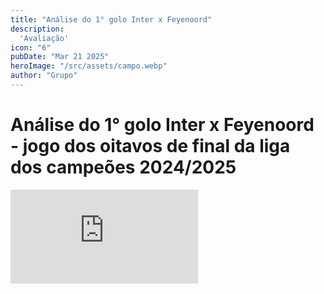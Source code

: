 ```yaml
---
title: "Análise do 1° golo Inter x Feyenoord"
description:
  'Avaliação'
icon: "6"
pubDate: "Mar 21 2025"
heroImage: "/src/assets/campo.webp"
author: "Grupo"
---
```


#   Análise do 1° golo Inter x Feyenoord - jogo dos oitavos de final da liga dos campeões 2024/2025

<div class="relative w-full pt-[56.25%]">
  <iframe 
    class="absolute top-0 left-0 w-full h-full rounded-lg" 
    src="https://www.youtube.com/embed/FuJOo0YQl8w" 
    title="Análise de lance jogo Inter x Feyenoord" 
    frameborder="0" 
    allow="accelerometer; autoplay; clipboard-write; encrypted-media; gyroscope; picture-in-picture; web-share" 
    referrerpolicy="strict-origin-when-cross-origin" 
    allowfullscreen>
  </iframe>
</div>
